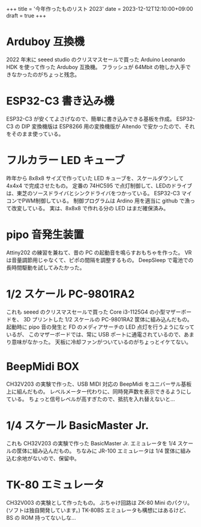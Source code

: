 +++
title = '今年作ったものリスト 2023'
date = 2023-12-12T12:10:00+09:00
draft = true
+++

# Arduboy 互換機

2022 年末に seeed studio のクリスマスセールで買った Arduino Leonardo HDK を使って作った Arduboy 互換機。
フラッシュが 64Mbit の物しか入手できなかったのがちょっと残念。

# ESP32-C3 書き込み機

ESP32-C3 が安くてよさげなので、簡単に書き込みできる基板を作成。
ESP32-C3 の DIP 変換機版は ESP8266 用の変換機版が Aitendo で安かったので、それをそのまま使っている。

# フルカラー LED キューブ

昨年から 8x8x8 サイズで作っていた LED キューブを、スケールダウンして 4x4x4 で完成させたもの。
定番の 74HC595 で点灯制御して、LEDのドライブは、東芝のソースドライバとシンクドライバをつかっている。
ESP32-C3 マイコンでPWM制御している。
制御プログラムは Ardino 用を適当に github で漁って改変している。
実は、8x8x8 で作れる分の LED はまだ確保済み。

# pipo 音発生装置

Attiny202 の練習を兼ねて、昔の PC の起動音を鳴らすおもちゃを作った。
VR は音量調節用じゃなくて、ピポの間隔を調整するもの。
DeepSleep で電池での長時間駆動を試してみたかった。

# 1/2 スケール PC-9801RA2

これも seeed のクリスマスセールで買った Core i3-1125G4 の小型マザーボードを、
3D プリントした 1/2 スケールの PC-9801RA2 筐体に組み込んだもの。
起動時に pipo 音の発生と FD のメディアサーチの LED 点灯を行うようになっているが、
このマザーボードでは、常に USB ポートに通電されているので、あまり意味がなかった。
天板に冷却ファンがついているのがちょっとイケてない。

# BeepMidi BOX

CH32V203 の実験で作った、USB MIDI 対応の BeepMidi をユニバーサル基板上に組んだもの。
レベルメーター代わりに、同時発声数を表示できるようにしている。
ちょっと信号レベルが高すぎたので、抵抗を入れ替えないと…

# 1/4 スケール BasicMaster Jr.

これも CH32V203 の実験で作った BasicMaster Jr. エミュレータを 1/4 スケールの筐体に組み込んだもの。
ちなみに JR-100 エミュレータは 1/4 筐体に組み込む余地がないので、保留中。

# TK-80 エミュレータ

CH32V003 の実験として作ったもの。
ぶちゃけ回路は ZK-80 Mini のパクリ。
(ソフトは独自開発しています。)
TK-80BS エミュレータも構想にはあるけど、BS の ROM 持ってないしな…
